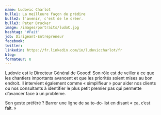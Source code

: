 ```yaml
---
name: Ludovic Charlot
bulle1: La meilleure façon de prédire 
bulle2: l'avenir, c'est de le créer. 
bulle3: Peter Drucker
image: /images/portraits/ludoC.jpg
hashtag: '#Fait'
job: Dirigeant-Entrepreneur
facebook: 
twitter: 
linkedin: https://fr.linkedin.com/in/ludoviccharlot/fr
blog: 
formateur: 0
---
```

Ludovic est le Directeur Général de Goood! Son rôle est de veiller à ce que les chantiers importants avancent et que les priorités soient mises au bon endroit. Il intervient également comme « simplifieur » pour aider nos clients ou nos consultants à identifier le plus petit premier pas qui permette d’avancer face à un problème.

Son geste préféré ? Barrer une ligne de sa to-do-list en disant « ça, c’est fait. »
